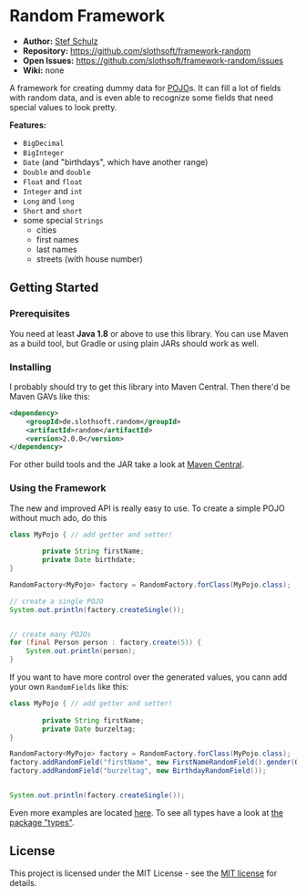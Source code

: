 # Random Framework

- **Author:** [Stef Schulz](mailto:s.schulz@slothsoft.de)
- **Repository:** <https://github.com/slothsoft/framework-random>
- **Open Issues:** <https://github.com/slothsoft/framework-random/issues>
- **Wiki:** none


A framework for creating dummy data for [POJO](https://de.wikipedia.org/wiki/Plain_Old_Java_Object)s. It can fill a lot of fields with random data, and is even able to recognize some fields that need special values to look pretty.

**Features:**

- `BigDecimal`
- `BigInteger`
- `Date` (and "birthdays", which have another range)
- `Double` and `double`
- `Float` and `float`
- `Integer` and `int`
- `Long` and `long`
- `Short` and `short`
- some special `Strings`
    * cities
    * first names
    * last names
    * streets (with house number)
     
## Getting Started

### Prerequisites

You need at least **Java 1.8** or above to use this library. You can use Maven as a build tool, but Gradle or using plain JARs should work as well.

### Installing

I probably should try to get this library into Maven Central. Then there'd be Maven GAVs like this:

```xml
<dependency>
	<groupId>de.slothsoft.random</groupId>
	<artifactId>random</artifactId>
	<version>2.0.0</version>
</dependency>
```

For other build tools and the JAR take a look at [Maven Central](https://mvnrepository.com/artifact/junit/junit).


### Using the Framework

The new and improved API is really easy to use. To create a simple POJO without much ado, do this

```java
class MyPojo { // add getter and setter!
	
		private String firstName;
		private Date birthdate;
}

RandomFactory<MyPojo> factory = RandomFactory.forClass(MyPojo.class);

// create a single POJO
System.out.println(factory.createSingle());


// create many POJOs
for (final Person person : factory.create(5)) {
	System.out.println(person);
}
```

If you want to have more control over the generated values, you cann add your own `RandomFields` like this:


```java
class MyPojo { // add getter and setter!
	
		private String firstName;
		private Date burzeltag;
}

RandomFactory<MyPojo> factory = RandomFactory.forClass(MyPojo.class);
factory.addRandomField("firstName", new FirstNameRandomField().gender(Gender.MALE));
factory.addRandomField("burzeltag", new BirthdayRandomField());


System.out.println(factory.createSingle());
```

Even more examples are located [here](random-example/src/main/java/de/slothsoft/random/example). To see all types have a look at [the package "types"](random/src/main/java/de/slothsoft/random/types).


## License

This project is licensed under the MIT License - see the [MIT license](https://opensource.org/licenses/MIT) for details.
